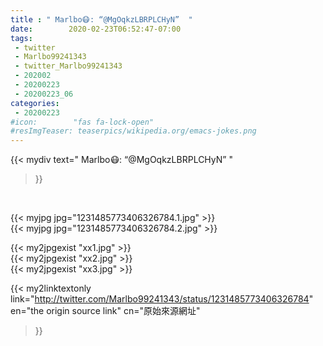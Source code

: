 ```yaml
---
title : " Marlbo😷: “@MgOqkzLBRPLCHyN”  "
date:        2020-02-23T06:52:47-07:00
tags:
 - twitter
 - Marlbo99241343
 - twitter_Marlbo99241343
 - 202002
 - 20200223
 - 20200223_06
categories:
 - 20200223
#icon:        "fas fa-lock-open"
#resImgTeaser: teaserpics/wikipedia.org/emacs-jokes.png
---
```


{{< mydiv text=" Marlbo😷: “@MgOqkzLBRPLCHyN”  "
>}}
<br>


 {{< myjpg jpg="1231485773406326784.1.jpg" >}}<br>  {{< myjpg jpg="1231485773406326784.2.jpg" >}}<br> 

{{< my2jpgexist "xx1.jpg" >}}<br>
{{< my2jpgexist "xx2.jpg" >}}<br>
{{< my2jpgexist "xx3.jpg" >}}<br>


{{< my2linktextonly link="http://twitter.com/Marlbo99241343/status/1231485773406326784"
en="the origin source link" cn="原始來源網址"
>}}


<br>

